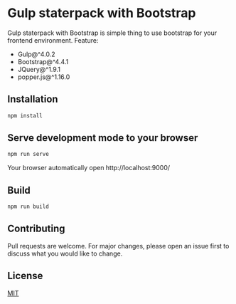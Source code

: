 # Gulp staterpack with Bootstrap

Gulp staterpack with Bootstrap is simple thing to use bootstrap for your frontend environment.
Feature:
- Gulp@^4.0.2
- Bootstrap@^4.4.1
- JQuery@^1.9.1
- popper.js@^1.16.0


## Installation

```bash
npm install
```

## Serve development mode to your browser
```bash
npm run serve
```
Your browser automatically open http://localhost:9000/

## Build
```bash
npm run build
```

## Contributing
Pull requests are welcome. For major changes, please open an issue first to discuss what you would like to change.

## License
[MIT](https://choosealicense.com/licenses/mit/)